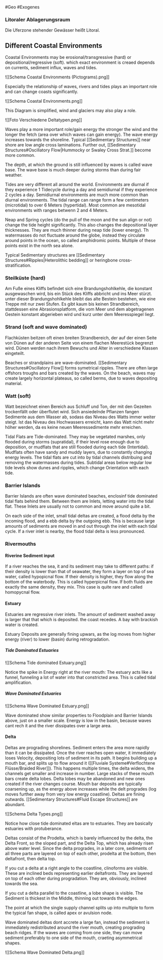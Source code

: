 #Geo #Exogenes 

### Litoraler Ablagerungsraum

Die Uferzone stehender Gewässer heißt Litoral.

## Different Coastal Environments

Coastal Environments may be erosional/transgressive (hard) or depositional/regressive (soft). which exact environment is creaed depends on currents, sediment influx, waves and tides.

![[Schema Coastal Environments (Pictograms).png]]

Especially the relationship of waves, rivers and tides plays an important role and can change coasts significantly.

![[Schema Coastal Environments.png]]

This Diagram is simplified, wind and glaciers may also play a role.

![[Foto Verschiedene Deltatypen.png]]

Waves play a more important role/gain energy the stronger the wind and the longer the fetch (area over which waves can gain energy). The wave energy increases towards the shoreline. Typical [[Sedimentary Structures]] near shore are low angle cross laminations. Further out, [[Sedimentary Structures#Oscillatory Flow|Hummocky or Swaley Cross Strat.]] become more common. 

The depth, at which the ground is still influenced by waves is called wave base. The wave base is much deeper during storms than during fair weather.

Tides are very different all around the world. Environments are diurnal if they experience 1 Tidecycle during a day and semidiurnal if they experience 2 cycles a day. Semidiurnal environments are much more common than diurnal environments. The tidal range can range form a few centimeters (microtidal) to over 6 Meters (hypertidal). Most common are mesotidal environments with ranges betwenn 2 and 4 Meters. 

Neap and Spring cycles (do the pull of the moon and the sun align or not) change the tide height significantly. This also changes the depositional layer thicknesses. They are much thinner during neap tide (lower energy). Th watermasses do not fluctuate around the globe, instead they circulate around points in the ocean, so called amphidromic points. Multiple of these points exist in the north sea alone.

Typical Sedimentary structures are [[Sedimentary Structures#Ripples|Heterolithic bedding]]  or heringbone cross-stratification.

### Steilküste (hard)

Am Fuße eines Kliffs befindet sich eine Brandungshohlkehle, die konstant ausgewaschen wird, bis ein Stück des Kliffs abbricht und ins Meer stürzt. unter dieser Brandungshohlkehle bleibt das alte Bestein bestehen, wie eine Treppe mit nur zwei Stufen.
Es gibt kaum bis keinen Strandbereich, stattdessen eine Abrasionsplatform, die vom Meer und dem abgetragenen Gestein konstant abgerieben wird und kurz unter dem Meeresspiegel liegt.

### Strand (soft and wave dominated)

Flachküsten beitzen oft einen breiten Strandbereich, der auf der einen Seite von Dünen auf der anderen Seite von einem flachen Meerestück begrenzt wird. Dünen werden nach ihrem Bewuchs und Alter in verschiedene Klassen eingeteilt.

Beaches or strandplains are wave-dominated. [[Sedimentary Structures#Oscillatory Flow]] forms symetrical ripples. There are often large offshors troughs and bars created by the waves. On the beach, waves may create largely horizontal plateaus, so called berms, due to waves depositing material. 

### Watt (soft)

Watt bezeichnet einen Bereich aus Schluff und Ton, der mit den Gezeiten trockenfällt oder überflutet wird. Sich ansiedelnde Pflanzen fangen Sedimente aus dem Wasser ab, sodass das Niveau des Watts immer weiter steigt. Ist das Niveau des Hochwassers erreicht, kann das Watt nicht mehr höher werden, da es keine neuen Meeressedimente mehr erreichen.

Tidal Flats are Tide-dominated. They may be vegetated marshes, only flooded during storms (supratidal), if their level rose enough due to deposition, or mudflats that are still flooded during each tide (Intertidal). Mudflats often have sandy and muddy layers, due to constantly changing energy levels. The tidal flats are cut into by tidal channels distribuing and removing the watermasses during tides. Subtidal areas below regular low tide levels show dunes and ripples, which change Orientation with each tide.

### Barrier Islands

Barrier Islands are often wave dominated beaches, enclosinf tide dominated tidal flats behind them. Between them are Inlets, letting water into the tidal flat. These Inlets are usually not to common and move around quite a bit.

On each side of the inlet, small tidal deltas are created, a flood delta by the incoming flood, and a ebb delta by the outgoing ebb. This is because large amounts of sediments are moved in and out through the inlet with each tidal cycle. If a river inlet is nearby, the flood tidal delta is less pronounced.

### Rivermouths

#### Riverine Sediment input

If a river reaches the sea, it and its sediment may take to different paths: if their density is lower than that of seawater, they form a layer on top of sea water, called hypopicnal flow. If their density is higher, they flow along the bottom of the waterbody. This is called hyperpicnal flow. If both fluids are exactly the same density, they mix. This case is quite rare and called homopycnal flow.

#### Estuary

Estuaries are regressive river inlets. The amount of sediment washed away is larger that that which is deposited. the coast recedes. A bay with brackish water is created.

Estuary Deposits are generally fining upwars, as the log moves from higher energy (river) to lower (basin) during retrogradation.

##### Tide Dominated Estuaries

![[Schema Tide dominated Estuary.png]]

Notice the spike in Energy right at the river mouth: The estuary acts like a funnel, funneling a lot of water into that constricted area. This is called tidal amplification.

##### Wave Dominated Estuaries

![[Schema Wave Dominated Estuary.png]]

Wave dominated show similar properties to Floodplain and Barrier Islands above, just on a smaller scale. Energy is low in the basin, because waves cant rech it and the river dissipates over a large area.


#### Delta

Deltas are prograding shorelines. Sediment enters the area more rapidly than it can be dissipated. Once the river reaches open water, it immediately loses Velocity, depositing lots of sediment in its path. It begins building up a mouth bar, and splits up to flow around it ([[Fluviale Systeme#Verflochtene Flüsse/Braided River]]). This happens multiple times, the delta widens, the channels get smaller and increase in number. Large stacks of these mouth bars create delta lobes. Delta lobes may be abandoned and new ones created if the river changes course. Mouth bar deposits are typically coarsening up, as the energy above increases while the delt progrades (log moves further away from very low energy coastline). Deltas are fining outwards. [[Sedimentary Structures#Fluid Escape Structures]] are abundant.

![[Schema Delta Types.png]]

Notice how close tide dominated eltas are to estuaries. They are basically estuaries with protuberance.

Deltas consist of the Prodelta, which is barely influenced by the delta, the Delta Front, so the sloped part, and the Delta Top, which has already risen above water level. Since the delta progrades, in a later core, sediments of all three parts are layered on top of each other, prodelta at the bottom, then deltafront, then delta top.

If you cut a delta at a right angle to the coastline, clinoforms are visible. These are inclined beds representing earlier deltafronts. They are layered on top of each other during progradation. They are, obviously, inclined towards the sea.

If you cut a delta parallel to the coastline, a lobe shape is visible. The Sediment is thickest in the Middle, thinning out towards the edges.

The point at which the single supply channel splits up into multiple to form the typical fan shape, is called apex or avulsion node. 

Wave dominated deltas dont accrete a large fan, instead the sediment is immediately redistributed around the river mouth, creating prograding beach ridges. If the waves are coming from one side, they can move sediment preferably to one side of the mouth, craeting asymmetrical shapes.

![[Schema Wave Dominated Delta.png]]